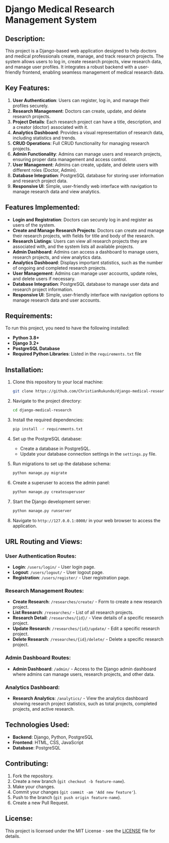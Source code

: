 # Django Medical Research Management System

## Description:
This project is a Django-based web application designed to help doctors and medical professionals create, manage, and track research projects. The system allows users to log in, create research projects, view research data, and manage user profiles. It integrates a robust backend with a user-friendly frontend, enabling seamless management of medical research data.

## Key Features:
1. **User Authentication**: Users can register, log in, and manage their profiles securely.
2. **Research Management**: Doctors can create, update, and delete research projects.
3. **Project Details**: Each research project can have a title, description, and a creator (doctor) associated with it.
4. **Analytics Dashboard**: Provides a visual representation of research data, including statistics and trends.
5. **CRUD Operations**: Full CRUD functionality for managing research projects.
6. **Admin Functionality**: Admins can manage users and research projects, ensuring proper data management and access control.
7. **User Management**: Admins can create, update, and delete users with different roles (Doctor, Admin).
8. **Database Integration**: PostgreSQL database for storing user information and research project data.
9. **Responsive UI**: Simple, user-friendly web interface with navigation to manage research data and view analytics.

## Features Implemented:
- **Login and Registration**: Doctors can securely log in and register as users of the system.
- **Create and Manage Research Projects**: Doctors can create and manage their research projects, with fields for title and body of the research.
- **Research Listings**: Users can view all research projects they are associated with, and the system lists all available projects.
- **Admin Dashboard**: Admins can access a dashboard to manage users, research projects, and view analytics data.
- **Analytics Dashboard**: Displays important statistics, such as the number of ongoing and completed research projects.
- **User Management**: Admins can manage user accounts, update roles, and delete users if necessary.
- **Database Integration**: PostgreSQL database to manage user data and research project information.
- **Responsive UI**: Simple, user-friendly interface with navigation options to manage research data and user accounts.

## Requirements:
To run this project, you need to have the following installed:
- **Python 3.8+**
- **Django 3.2+**
- **PostgreSQL Database**
- **Required Python Libraries**: Listed in the `requirements.txt` file

## Installation:

1. Clone this repository to your local machine:

    ```bash
    git clone https://github.com/ChristianRukundo/django-medical-research.git
    ```

2. Navigate to the project directory:

    ```bash
    cd django-medical-research
    ```

3. Install the required dependencies:

    ```bash
    pip install -r requirements.txt
    ```

4. Set up the PostgreSQL database:
    - Create a database in PostgreSQL.
    - Update your database connection settings in the `settings.py` file.

5. Run migrations to set up the database schema:

    ```bash
    python manage.py migrate
    ```

6. Create a superuser to access the admin panel:

    ```bash
    python manage.py createsuperuser
    ```

7. Start the Django development server:

    ```bash
    python manage.py runserver
    ```

8. Navigate to `http://127.0.0.1:8000/` in your web browser to access the application.

## URL Routing and Views:

### User Authentication Routes:
- **Login**: `/users/login/` - User login page.
- **Logout**: `/users/logout/` - User logout page.
- **Registration**: `/users/register/` - User registration page.

### Research Management Routes:
- **Create Research**: `/researches/create/` - Form to create a new research project.
- **List Research**: `/researches/` - List of all research projects.
- **Research Detail**: `/researches/{id}/` - View details of a specific research project.
- **Update Research**: `/researches/{id}/update/` - Edit a specific research project.
- **Delete Research**: `/researches/{id}/delete/` - Delete a specific research project.

### Admin Dashboard Routes:
- **Admin Dashboard**: `/admin/` - Access to the Django admin dashboard where admins can manage users, research projects, and other data.

### Analytics Dashboard:
- **Research Analytics**: `/analytics/` - View the analytics dashboard showing research project statistics, such as total projects, completed projects, and active research.

## Technologies Used:
- **Backend**: Django, Python, PostgreSQL
- **Frontend**: HTML, CSS, JavaScript
- **Database**: PostgreSQL

## Contributing:
1. Fork the repository.
2. Create a new branch (`git checkout -b feature-name`).
3. Make your changes.
4. Commit your changes (`git commit -am 'Add new feature'`).
5. Push to the branch (`git push origin feature-name`).
6. Create a new Pull Request.

## License:
This project is licensed under the MIT License - see the [LICENSE](LICENSE) file for details.

